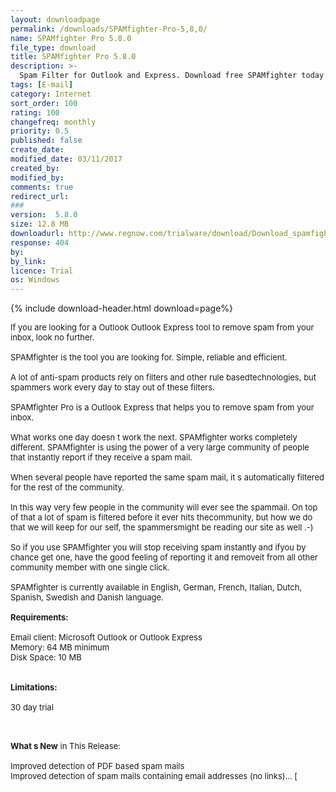 ```yaml
---
layout: downloadpage
permalink: /downloads/SPAMfighter-Pro-5,8,0/
name: SPAMfighter Pro 5.8.0
file_type: download
title: SPAMfighter Pro 5.8.0
description: >-
  Spam Filter for Outlook and Express. Download free SPAMfighter today
tags: [E-mail]
category: Internet
sort_order: 100
rating: 100
changefreq: monthly
priority: 0.5
published: false
create_date: 
modified_date: 03/11/2017
created_by: 
modified_by: 
comments: true
redirect_url: 
### 
version:  5.8.0
size: 12.8 MB
downloadurl: http://www.regnow.com/trialware/download/Download_spamfighter.exe?item=10417 1&affiliate=22260
response: 404
by: 
by_link: 
licence: Trial 
os: Windows
---
```


{% include download-header.html download=page%}

<p style="fix-download-text !important">
<p><font size="2"><p>If you are looking for a Outlook Outlook Express tool to remove spam from your inbox, look no further. <br />
<br />
SPAMfighter is the tool you are looking for. Simple, reliable and efficient. <br />
<br />
A lot of anti-spam products rely on filters and other rule basedtechnologies, but spammers work every day to stay out of these filters.<br />
<br />
SPAMfighter Pro is a Outlook Express that helps you to remove spam from your inbox.<br />
<br />
What works one day doesn t work the next. SPAMfighter works completely different. SPAMfighter is using the power of a very large community of people that instantly report if they receive a spam mail. <br />
<br />
When several people have reported the same spam mail, it s automatically filtered for the rest of the community. <br />
<br />
In this way very few people in the community will ever see the spammail. On top of that a lot of spam is filtered before it ever hits thecommunity, but how we do that we will keep for our self, the spammersmight be reading our site as well .-) <br />
<br />
So if you use SPAMfighter you will stop receiving spam instantly and ifyou by chance get one, have the good feeling of reporting it and removeit from all other community member with one single click. <br />
<br />
SPAMfighter is currently available in English, German, French, Italian, Dutch, Spanish, Swedish and Danish language.<br />
<br />
<span><strong>Requirements:</strong></span><br />
<br />
Email</a> client: Microsoft Outlook or Outlook Express <br />
Memory: 64 MB minimum <br />
Disk Space: 10 MB <br />
<br />
<br />
<span><strong>Limitations:</strong></span><br />
<br />
30 day trial<br />
</p>
<div class="celltext_big"><br />
<br />
<strong>What s New</strong> in This Release:<br />
<br />
Improved detection of PDF based spam mails<br />
Improved detection of spam mails containing email addresses (no links)... [ </div></p></p>
